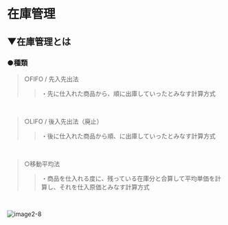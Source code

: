 # 在庫管理

## ▼在庫管理とは

### ●種類
>○FIFO / 先入先出法<br>
>>・先に仕入れた商品から、順に出庫していったとみなす計算方式<br>
<br>

>○LIFO / 後入先出法（廃止）<br>
>>・後に仕入れた商品から順、に出庫していったとみなす計算方式<br>
<br>

>○移動平均法<br>
>>・商品を仕入れる度に、残っている在庫分と合算して平均単価を計算し、それを仕入原価とみなす計算方式<br>
<br>

![image2-8](https://user-images.githubusercontent.com/81621944/229331808-3576ad5e-6eaf-4197-a2f3-0caa0176095a.png)<br>
<br>
